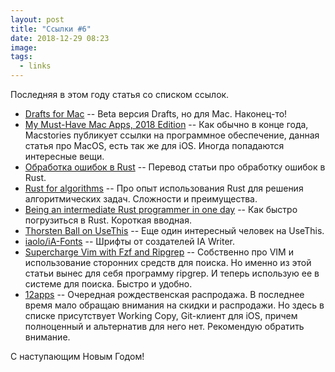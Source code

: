```yaml
---
layout: post
title: "Ссылки #6"
date: 2018-12-29 08:23
image:
tags:
  - links
---
```

Последняя в этом году статья со списком ссылок.

* [Drafts for Mac](https://getdrafts.com/mac/beta/) -- Beta версия Drafts, но для Mac. Наконец-то!
* [My Must-Have Mac Apps, 2018 Edition](https://www.macstories.net/stories/my-must-have-mac-apps-2018-edition/) -- Как обычно в конце года, Macstories публикует ссылки на программное обеспечение, данная статья про MacOS, есть так же для iOS. Иногда попадаются интересные вещи.
* [Обработка ошибок в Rust](https://habr.com/post/270371/) -- Перевод статьи про обработку ошибок в Rust.
* [Rust for algorithms](https://ilyabiz.com/2018/12/rust-for-algorithms/) -- Про опыт использования Rust для решения алгоритмических задач. Сложности и преимущества.
* [Being an intermediate Rust programmer in one day](https://medium.com/@edwardpku/being-an-intermediate-rust-programmer-in-one-day-37283bb1b0b0) -- Как быстро погрузиться в Rust. Короткая вводная.
* [Thorsten Ball on UseThis](https://usesthis.com/interviews/thorsten.ball/) -- Еще один интересный человек на UseThis.
* [iaolo/iA-Fonts](https://github.com/iaolo/iA-Fonts) -- Шрифты от создателей IA Writer.
* [Supercharge Vim with Fzf and Ripgrep](https://medium.com/@crashybang/supercharge-vim-with-fzf-and-ripgrep-d4661fc853d2) -- Собственно про VIM и использование сторонних средств для поиска. Но именно из этой статьи вынес для себя программу ripgrep. И теперь использую ее в системе для поиска. Быстро и удобно.
* [12apps](https://12starapps.eu/) -- Очередная рождественская распродажа. В последнее время мало обращаю внимания на скидки и распродажи. Но здесь в списке присутствует Working Copy, Git-клиент для iOS, причем полноценный и альтернатив для него нет. Рекомендую обратить внимание.

С наступающим Новым Годом!
